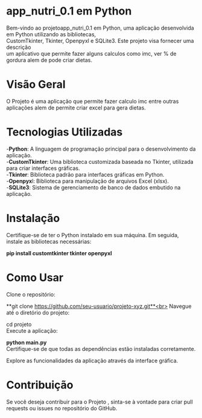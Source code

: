 # app_nutri_0.1 em Python
Bem-vindo ao projetoapp_nutri_0.1 em Python, uma aplicação desenvolvida em Python utilizando as bibliotecas,<br> CustomTkinter, Tkinter, Openpyxl e SQLite3. Este projeto visa fornecer uma descrição<br> um aplicativo que permite fazer alguns calculos como imc, ver % de gordura alem de pode criar dietas.

# Visão Geral
O Projeto é uma aplicação que permite fazer calculo imc entre outras aplicações alem de permite criar excel para gera dietas.

# Tecnologias Utilizadas
-**Python**: A linguagem de programação principal para o desenvolvimento da aplicação.<br>
-**CustomTkinter**: Uma biblioteca customizada baseada no Tkinter, utilizada para criar interfaces gráficas.<br>
-**Tkinter**: Biblioteca padrão para interfaces gráficas em Python.<br>
-**Openpyx**l: Biblioteca para manipulação de arquivos Excel (xlsx).<br>
-**SQLite3**: Sistema de gerenciamento de banco de dados embutido na aplicação.<br>
# Instalação
Certifique-se de ter o Python instalado em sua máquina. Em seguida, instale as bibliotecas necessárias:

**pip install customtkinter tkinter openpyxl**
# Como Usar
Clone o repositório:

**git clone https://github.com/seu-usuario/projeto-xyz.git**<br>
Navegue até o diretório do projeto:<br>

cd projeto<br>
Execute a aplicação:<br>

**python main.py**<br>
Certifique-se de que todas as dependências estão instaladas corretamente.<br>

Explore as funcionalidades da aplicação através da interface gráfica.<br>

# Contribuição
Se você deseja contribuir para o Projeto , sinta-se à vontade para criar pull requests ou issues no repositório do GitHub.
